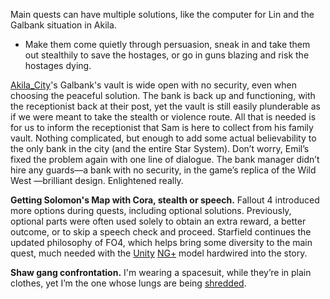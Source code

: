 Main quests can have multiple solutions, like the computer for Lin and the Galbank situation in Akila. 
+ Make them come quietly through persuasion, sneak in and take them out stealthily to save the hostages, or go in guns blazing and risk the hostages dying.

[Akila_City](../Cities/Akila_City.md)'s Galbank's vault is wide open with no security, even when choosing the peaceful solution. The bank is back up and functioning, with the receptionist back at their post, yet the vault is still easily plunderable as if we were meant to take the stealth or violence route. 
All that is needed is for us to inform the receptionist that Sam is here to collect from his family vault. Nothing complicated, but enough to add some actual believability to the only bank in the city (and the entire Star System).
	Don’t worry, Emil’s fixed the problem again with one line of dialogue. The bank manager didn’t hire any guards—a bank with no security, in the game’s replica of the Wild West —brilliant design. Enlightened really.

**Getting Solomon's Map with Cora, stealth or speech.**
Fallout 4 introduced more options during quests, including optional solutions. Previously, optional parts were often used solely to obtain an extra reward, a better outcome, or to skip a speech check and proceed. Starfield continues the updated philosophy of FO4, which helps bring some diversity to the main quest, much needed with the [Unity](Unity.md) [NG+](../Gameplay_Systems/NG+.md) model hardwired into the story. 

**Shaw gang confrontation.** 
I'm wearing a spacesuit, while they’re in plain clothes, yet I’m the one whose lungs are being [shredded](../Gameplay_Systems/Ailments.md).